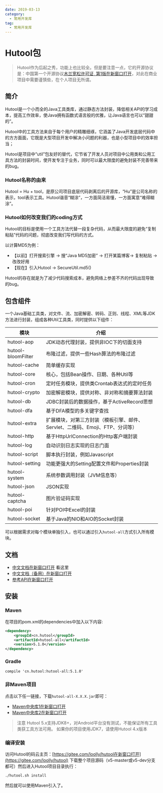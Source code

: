 ```yaml
---
date: 2019-03-13
category:
  - 常用开发库
tag:
  - 常用开发库
---
```

# Hutool包 

> Hutool作为后起之秀，功能上也比较全。但是要注意一点，它的开源协议是：中国第一个开源协议[木兰宽松许可证, 第1版在新窗口打开](http://license.coscl.org.cn/MulanPSL)，对此在商业项目中需要谨慎些，在个人项目无所谓。

## 简介

Hutool是一个小而全的Java工具类库，通过静态方法封装，降低相关API的学习成本，提高工作效率，使Java拥有函数式语言般的优雅，让Java语言也可以“甜甜的”。

Hutool中的工具方法来自于每个用户的精雕细琢，它涵盖了Java开发底层代码中的方方面面，它既是大型项目开发中解决小问题的利器，也是小型项目中的效率担当；

Hutool是项目中“util”包友好的替代，它节省了开发人员对项目中公用类和公用工具方法的封装时间，使开发专注于业务，同时可以最大限度的避免封装不完善带来的bug。

### Hutool名称的由来

Hutool = Hu + tool，是原公司项目底层代码剥离后的开源库，“Hu”是公司名称的表示，tool表示工具。Hutool谐音“糊涂”，一方面简洁易懂，一方面寓意“难得糊涂”。

### Hutool如何改变我们的coding方式

Hutool的目标是使用一个工具方法代替一段复杂代码，从而最大限度的避免“复制粘贴”代码的问题，彻底改变我们写代码的方式。

以计算MD5为例：

- 【以前】打开搜索引擎 -> 搜“Java MD5加密” -> 打开某篇博客-> 复制粘贴 -> 改改好用
- 【现在】引入Hutool -> SecureUtil.md5()

Hutool的存在就是为了减少代码搜索成本，避免网络上参差不齐的代码出现导致的bug。

## 包含组件

一个Java基础工具类，对文件、流、加密解密、转码、正则、线程、XML等JDK方法进行封装，组成各种Util工具类，同时提供以下组件：

| 模块               | 介绍                                                         |
| ------------------ | ------------------------------------------------------------ |
| hutool-aop         | JDK动态代理封装，提供非IOC下的切面支持                       |
| hutool-bloomFilter | 布隆过滤，提供一些Hash算法的布隆过滤                         |
| hutool-cache       | 简单缓存实现                                                 |
| hutool-core        | 核心，包括Bean操作、日期、各种Util等                         |
| hutool-cron        | 定时任务模块，提供类Crontab表达式的定时任务                  |
| hutool-crypto      | 加密解密模块，提供对称、非对称和摘要算法封装                 |
| hutool-db          | JDBC封装后的数据操作，基于ActiveRecord思想                   |
| hutool-dfa         | 基于DFA模型的多关键字查找                                    |
| hutool-extra       | 扩展模块，对第三方封装（模板引擎、邮件、Servlet、二维码、Emoji、FTP、分词等） |
| hutool-http        | 基于HttpUrlConnection的Http客户端封装                        |
| hutool-log         | 自动识别日志实现的日志门面                                   |
| hutool-script      | 脚本执行封装，例如Javascript                                 |
| hutool-setting     | 功能更强大的Setting配置文件和Properties封装                  |
| hutool-system      | 系统参数调用封装（JVM信息等）                                |
| hutool-json        | JSON实现                                                     |
| hutool-captcha     | 图片验证码实现                                               |
| hutool-poi         | 针对POI中Excel的封装                                         |
| hutool-socket      | 基于Java的NIO和AIO的Socket封装                               |

可以根据需求对每个模块单独引入，也可以通过引入`hutool-all`方式引入所有模块。

## 文档

- [中文文档在新窗口打开](https://www.hutool.cn/docs/) 看这里
- [中文文档（备用）在新窗口打开](https://www.hutool.club/docs/)
- [参考API在新窗口打开](https://apidoc.gitee.com/loolly/hutool/)

## 安装

### Maven

在项目的pom.xml的dependencies中加入以下内容:

```xml
<dependency>
    <groupId>cn.hutool</groupId>
    <artifactId>hutool-all</artifactId>
    <version>5.1.0</version>
</dependency>
```

### Gradle

```text
compile 'cn.hutool:hutool-all:5.1.0'
```

### 非Maven项目

点击以下任一链接，下载`hutool-all-X.X.X.jar`即可：

- [Maven中央库1在新窗口打开](https://repo1.maven.org/maven2/cn/hutool/hutool-all/5.1.0/)
- [Maven中央库2在新窗口打开](http://repo2.maven.org/maven2/cn/hutool/hutool-all/5.1.0/)

> 注意 Hutool 5.x支持JDK8+，对Android平台没有测试，不能保证所有工具类获工具方法可用。 如果你的项目使用JDK7，请使用Hutool 4.x版本

### 编译安装

访问Hutool的码云主页：[https://gitee.com/loolly/hutool在新窗口打开](https://gitee.com/loolly/hutool) 下载整个项目源码（v5-master或v5-dev分支都可）然后进入Hutool项目目录执行：

```bash
./hutool.sh install
```

然后就可以使用Maven引入了。